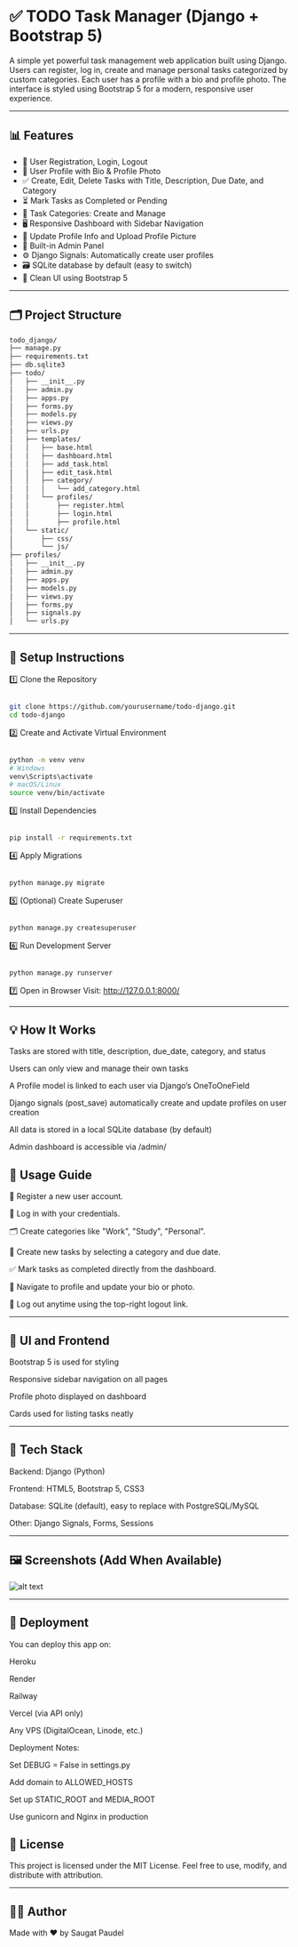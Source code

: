 # ✅ TODO Task Manager (Django + Bootstrap 5)

A simple yet powerful task management web application built using Django.  
Users can register, log in, create and manage personal tasks categorized by custom categories. Each user has a profile with a bio and profile photo. The interface is styled using Bootstrap 5 for a modern, responsive user experience.

---

## 📊 Features

- 🔐 User Registration, Login, Logout
- 👤 User Profile with Bio & Profile Photo
- ✅ Create, Edit, Delete Tasks with Title, Description, Due Date, and Category
- ⏳ Mark Tasks as Completed or Pending
- 📂 Task Categories: Create and Manage
- 🖥 Responsive Dashboard with Sidebar Navigation
- 📝 Update Profile Info and Upload Profile Picture
- 🧩 Built-in Admin Panel
- ⚙️ Django Signals: Automatically create user profiles
- 🗃 SQLite database by default (easy to switch)
- 🎨 Clean UI using Bootstrap 5

---

## 🗂 Project Structure

```bash
todo_django/
├── manage.py
├── requirements.txt
├── db.sqlite3
├── todo/
│   ├── __init__.py
│   ├── admin.py
│   ├── apps.py
│   ├── forms.py
│   ├── models.py
│   ├── views.py
│   ├── urls.py
│   ├── templates/
│   │   ├── base.html
│   │   ├── dashboard.html
│   │   ├── add_task.html
│   │   ├── edit_task.html
│   │   ├── category/
│   │   │   └── add_category.html
│   │   └── profiles/
│   │       ├── register.html
│   │       ├── login.html
│   │       ├── profile.html
│   └── static/
│       ├── css/
│       └── js/
├── profiles/
│   ├── __init__.py
│   ├── admin.py
│   ├── apps.py
│   ├── models.py
│   ├── views.py
│   ├── forms.py
│   ├── signals.py
│   └── urls.py
```
---

## 🔧 Setup Instructions
1️⃣ Clone the Repository
```bash

git clone https://github.com/yourusername/todo-django.git
cd todo-django
```
2️⃣ Create and Activate Virtual Environment
```bash

python -m venv venv
# Windows
venv\Scripts\activate
# macOS/Linux
source venv/bin/activate
```
3️⃣ Install Dependencies
```bash

pip install -r requirements.txt
```
4️⃣ Apply Migrations
```bash

python manage.py migrate
```
5️⃣ (Optional) Create Superuser
```bash

python manage.py createsuperuser
```
6️⃣ Run Development Server
```bash

python manage.py runserver
```

7️⃣ Open in Browser
Visit: http://127.0.0.1:8000/

---

## 💡 How It Works
Tasks are stored with title, description, due_date, category, and status

Users can only view and manage their own tasks

A Profile model is linked to each user via Django’s OneToOneField

Django signals (post_save) automatically create and update profiles on user creation

All data is stored in a local SQLite database (by default)

Admin dashboard is accessible via /admin/

## 🧪 Usage Guide
📝 Register a new user account.

🔐 Log in with your credentials.

🗂 Create categories like "Work", "Study", "Personal".

🧾 Create new tasks by selecting a category and due date.

✅ Mark tasks as completed directly from the dashboard.

👤 Navigate to profile and update your bio or photo.

🔄 Log out anytime using the top-right logout link.

---

## 🎨 UI and Frontend
Bootstrap 5 is used for styling

Responsive sidebar navigation on all pages

Profile photo displayed on dashboard

Cards used for listing tasks neatly

---

## 🧰 Tech Stack
Backend: Django (Python)

Frontend: HTML5, Bootstrap 5, CSS3

Database: SQLite (default), easy to replace with PostgreSQL/MySQL

Other: Django Signals, Forms, Sessions

---

## 🖼 Screenshots (Add When Available)

![alt text](todo.png)

---

## 🚀 Deployment
You can deploy this app on:

Heroku

Render

Railway

Vercel (via API only)

Any VPS (DigitalOcean, Linode, etc.)

Deployment Notes:

Set DEBUG = False in settings.py

Add domain to ALLOWED_HOSTS

Set up STATIC_ROOT and MEDIA_ROOT

Use gunicorn and Nginx in production

## 📄 License
This project is licensed under the MIT License.
Feel free to use, modify, and distribute with attribution.

---

## 🙋‍♂️ Author
Made with ❤️ by Saugat Paudel